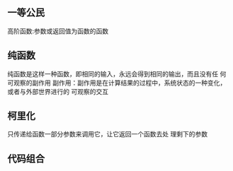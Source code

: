 ## 一等公民
高阶函数:参数或返回值为函数的函数

## 纯函数
纯函数是这样一种函数，即相同的输入，永远会得到相同的输出，而且没有任 何可观察的副作用
副作用：副作用是在计算结果的过程中，系统状态的一种变化，或者与外部世界进行的 可观察的交互

## 柯里化
只传递给函数一部分参数来调用它，让它返回一个函数去处 理剩下的参数

## 代码组合

